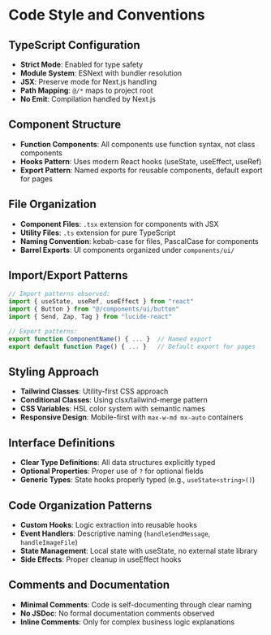 # Code Style and Conventions

## TypeScript Configuration
- **Strict Mode**: Enabled for type safety
- **Module System**: ESNext with bundler resolution
- **JSX**: Preserve mode for Next.js handling
- **Path Mapping**: `@/*` maps to project root
- **No Emit**: Compilation handled by Next.js

## Component Structure
- **Function Components**: All components use function syntax, not class components
- **Hooks Pattern**: Uses modern React hooks (useState, useEffect, useRef)
- **Export Pattern**: Named exports for reusable components, default export for pages

## File Organization
- **Component Files**: `.tsx` extension for components with JSX
- **Utility Files**: `.ts` extension for pure TypeScript
- **Naming Convention**: kebab-case for files, PascalCase for components
- **Barrel Exports**: UI components organized under `components/ui/`

## Import/Export Patterns
```typescript
// Import patterns observed:
import { useState, useRef, useEffect } from "react"
import { Button } from "@/components/ui/button"
import { Send, Zap, Tag } from "lucide-react"

// Export patterns:
export function ComponentName() { ... }  // Named export
export default function Page() { ... }   // Default export for pages
```

## Styling Approach
- **Tailwind Classes**: Utility-first CSS approach
- **Conditional Classes**: Using clsx/tailwind-merge pattern
- **CSS Variables**: HSL color system with semantic names
- **Responsive Design**: Mobile-first with `max-w-md mx-auto` containers

## Interface Definitions
- **Clear Type Definitions**: All data structures explicitly typed
- **Optional Properties**: Proper use of `?` for optional fields
- **Generic Types**: State hooks properly typed (e.g., `useState<string>()`)

## Code Organization Patterns
- **Custom Hooks**: Logic extraction into reusable hooks
- **Event Handlers**: Descriptive naming (`handleSendMessage`, `handleImageFile`)
- **State Management**: Local state with useState, no external state library
- **Side Effects**: Proper cleanup in useEffect hooks

## Comments and Documentation
- **Minimal Comments**: Code is self-documenting through clear naming
- **No JSDoc**: No formal documentation comments observed
- **Inline Comments**: Only for complex business logic explanations